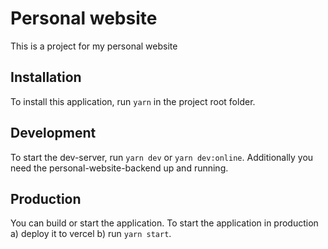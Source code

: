 # Personal website

This is a project for my personal website

## Installation

To install this application, run `yarn` in the project root folder.

## Development

To start the dev-server, run `yarn dev` or `yarn dev:online`. Additionally you need the personal-website-backend up and
running.

## Production

You can build or start the application. To start the application in production
a) deploy it to vercel
b) run `yarn start`.
